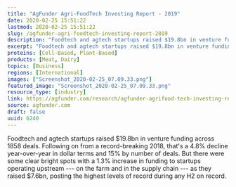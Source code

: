 ```yaml
---
title: "AgFunder Agri-FoodTech Investing Report - 2019"
date: 2020-02-25 15:51:22
lastmod: 2020-02-25 15:51:22
slug: /agfunder-agri-foodtech-investing-report-2019
description: "Foodtech and agtech startups raised $19.8bn in venture funding across 1858 deals. Following on from a record-breaking 2018, that’s a 4.8% decline year-over-year in dollar terms and 15% by number of deals. But there were some clear bright spots with a 1.3% increase in funding to startups operating upstream — on the farm and in the supply chain — as they raised $7.6bn, posting the highest levels of record during any H2 on record."
excerpt: "Foodtech and agtech startups raised $19.8bn in venture funding across 1858 deals. Following on from a record-breaking 2018, that’s a 4.8% decline year-over-year in dollar terms and 15% by number of deals. But there were some clear bright spots with a 1.3% increase in funding to startups operating upstream — on the farm and in the supply chain — as they raised $7.6bn, posting the highest levels of record during any H2 on record."
proteins: [Cell-Based, Plant-Based]
products: [Meat, Dairy]
topics: [Business]
regions: [International]
images: ["Screenshot_2020-02-25_07.09.33.png"]
featured_image: "Screenshot_2020-02-25_07.09.33.png"
resource_type: [industry]
link: https://agfunder.com/research/agfunder-agrifood-tech-investing-report-2019/
source: agfunder.com
draft: false
uuid: 6240
---
```

Foodtech and agtech startups raised \$19.8bn in venture funding across
1858 deals. Following on from a record-breaking 2018, that's a 4.8%
decline year-over-year in dollar terms and 15% by number of deals. But
there were some clear bright spots with a 1.3% increase in funding to
startups operating upstream --- on the farm and in the supply chain ---
as they raised \$7.6bn, posting the highest levels of record during any
H2 on record.
